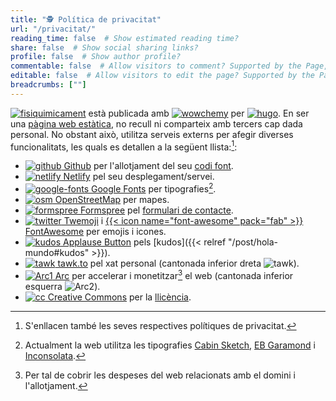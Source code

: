 ```yaml
---
title: "🕵️ Política de privacitat"
url: "/privacitat/"
reading_time: false  # Show estimated reading time?
share: false  # Show social sharing links?
profile: false  # Show author profile?
commentable: false  # Allow visitors to comment? Supported by the Page, Post, and Docs content types.
editable: false  # Allow visitors to edit the page? Supported by the Page, Post, and Docs content types.
breadcrumbs: [""]
---
```


[<img draggable="false" class="icon" alt="fisiquimicament" src="/icon/logo-fisiquimicament.svg">](/) està publicada amb [<img draggable="false" class="icon" alt="wowchemy" src="/icon/wowchemy.svg">](https://wowchemy.com/) per [<img draggable="false" class="icon" alt="hugo" src="/icon/hugo.svg">](https://gohugo.io). En ser una [pàgina web estàtica](https://es.wikipedia.org/wiki/Página_web_estática), no recull ni comparteix amb tercers cap dada personal. No obstant això, utilitza serveis externs per afegir diverses funcionalitats, les quals es detallen a la següent llista:[^1]:

[^1]: S'enllacen també les seves respectives polítiques de privacitat.

- [<img draggable="false" class="icon" alt="github" src="/icon/github.jpg"> Github](https://docs.github.com/es/github/site-policy/github-privacy-statement) per l'allotjament del seu [codi font](https://github.com/rodrigoalcarazdelaosa/fisiquimicamente).
- [<img draggable="false" class="icon" alt="netlify" src="/icon/netlify.svg"> Netlify](https://www.netlify.com/privacy/) pel seu desplegament/servei.
- [<img draggable="false" class="icon" alt="google-fonts" src="/icon/google-fonts.svg"> Google Fonts](https://policies.google.com/privacy) per tipografies[^2].
- [<img draggable="false" class="icon" alt="osm" src="/icon/osm.svg"> OpenStreetMap](https://wiki.osmfoundation.org/wiki/Privacy_Policy) per mapes.
- [<img draggable="false" class="icon" alt="formspree" src="/icon/formspree.svg"> Formspree](https://formspree.io/legal/privacy-policy) pel [formulari de contacte](/#contacte).
- [<img draggable="false" class="icon" alt="twitter" src="/icon/twitter.svg"> Twemoji](https://twitter.com/es/privacy) i [{{< icon name="font-awesome" pack="fab" >}} FontAwesome](https://fontawesome.com/privacy) per emojis i icones.
- [<img draggable="false" class="icon" alt="kudos" src="/icon/kudos.svg"> Applause Button](https://applause-button.com) pels [kudos]({{< relref "/post/hola-mundo#kudos" >}}).
- [<img draggable="false" class="icon" alt="tawk" src="/icon/tawk-sitelogo.png"> tawk.to](https://www.tawk.to/privacy-policy/) pel xat personal (cantonada inferior dreta <img draggable="false" class="icon" alt="tawk" src="/icon/tawk.svg">).
- [<img draggable="false" class="icon" alt="Arc1" src="/icon/Arc1.svg"> Arc](https://arc.io/about/) per accelerar i monetitzar[^3] el web (cantonada inferior esquerra <img draggable="false" class="icon" alt="Arc2" src="/icon/Arc2.svg">).
- [<img draggable="false" class="icon" alt="cc" src="/icon/cc.svg"> Creative Commons](https://creativecommons.org/privacy/) per la [llicència](/llicencia).
<!-- [<img draggable="false" class="icon" alt="widgetbot" src="/icon/widgetbot.svg"> WidgetBot](https://widgetbot.io/privacy) pel widget de [{{< icon name="discord" pack="fab" >}} Discord](https://discord.gg/kJqPqTJ) (cantonada inferior esquerra {{< icon name="comments" pack="fas" >}}). -->

[^2]: Actualment la web utilitza les tipografies [Cabin Sketch](https://fonts.google.com/specimen/Cabin+Sketch), [EB Garamond](https://fonts.google.com/specimen/EB+Garamond) i [Inconsolata](https://fonts.google.com/specimen/Inconsolata).

[^3]: Per tal de cobrir les despeses del web relacionats amb el domini i l'allotjament.